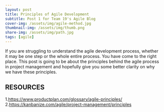 ```yaml
---
layout: post
title: Principles of Agile Development 
subtitle: Post 1 for Team 19's Agile Blog
cover-img: /assets/img/agile-method.jpg
thumbnail-img: /assets/img/thumb.png
share-img: /assets/img/path.jpg
tags: [agile]
---
```


If you are struggling to understand the agile development process, whether it may be one step or the whole entire process. You have come to the right place. This post is going to be about the principles behind the agile process in project management and hopefully give you some better clarity on why we have these principles. 


## RESOURCES 
1.https://www.productplan.com/glossary/agile-principles/
2.https://kanbanize.com/agile/project-management/principles
